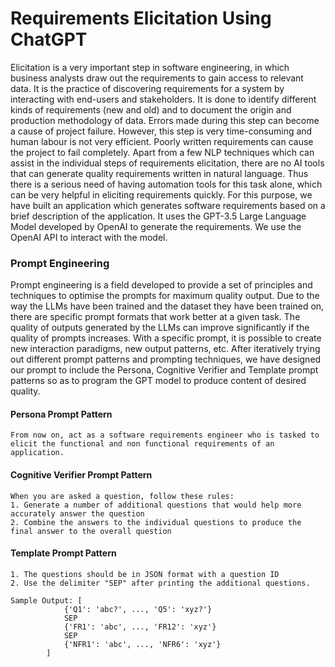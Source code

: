# Requirements Elicitation Using ChatGPT
Elicitation is a very important step in software engineering, in which business analysts draw out the requirements to gain access to relevant data. It is the practice of discovering requirements for a system by interacting with end-users and stakeholders. It is done to identify different kinds of requirements (new and old) and to document the origin and production methodology of data. Errors made during this step can become a cause of project failure. However, this step is very time-consuming and human labour is not very efficient. Poorly written requirements can cause the project to fail completely. Apart from a few NLP techniques which can assist in the individual steps of requirements elicitation, there are no AI tools that can generate quality requirements written in natural language. Thus there is a serious need of having automation tools for this task alone, which can be very helpful in eliciting requirements quickly.
For this purpose, we have built an application which generates software requirements based on a brief description of the application. It uses the GPT-3.5 Large Language Model developed by OpenAI to generate the requirements. We use the OpenAI API to interact with the model.

### Prompt Engineering
Prompt engineering is a field developed to provide a set of principles and techniques to optimise the prompts for maximum quality output. Due to the way the LLMs have been trained and the dataset they have been trained on, there are specific prompt formats that work better at a given task. The quality of outputs generated by the LLMs can improve significantly if the quality of prompts increases. With a specific prompt, it is possible to create new interaction paradigms, new output patterns, etc.
After iteratively trying out different prompt patterns and prompting techniques, we have designed our prompt to include the Persona, Cognitive Verifier and Template prompt patterns so as to program the GPT model to produce content of desired quality.

#### Persona Prompt Pattern
```
From now on, act as a software requirements engineer who is tasked to elicit the functional and non functional requirements of an application.
```

#### Cognitive Verifier Prompt Pattern
```
When you are asked a question, follow these rules:
1. Generate a number of additional questions that would help more accurately answer the question 
2. Combine the answers to the individual questions to produce the final answer to the overall question
```

#### Template Prompt Pattern
```
1. The questions should be in JSON format with a question ID
2. Use the delimiter "SEP" after printing the additional questions.

Sample Output: [
            {'Q1': 'abc?', ..., 'Q5': 'xyz?'}
            SEP
            {'FR1': 'abc', ..., 'FR12': 'xyz'}
            SEP
            {'NFR1': 'abc', ..., 'NFR6': 'xyz'}
        ]
```
